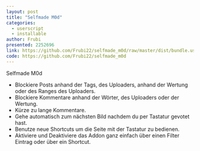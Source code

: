 ```yaml
---
layout: post
title: "Selfmade M0d"
categories:
  - userscript
  - installable
author: Frubi
presented: 2252696 
link: https://github.com/Frubi22/selfmade_m0d/raw/master/dist/bundle.user.js
code: https://github.com/Frubi22/selfmade_m0d
---
```


Selfmade M0d
- Blockiere Posts anhand der Tags, des Uploaders, anhand der Wertung oder des Ranges des Uploaders.
- Blockiere Kommentare anhand der Wörter, des Uploaders oder der Wertung.
- Kürze zu lange Kommentare.
- Gehe automatisch zum nächsten Bild nachdem du per Tastatur gevotet hast.
- Benutze neue Shortcuts um die Seite mit der Tastatur zu bedienen.
- Aktiviere und Deaktiviere das Addon ganz einfach über einen Filter Eintrag oder über ein Shortcut.

